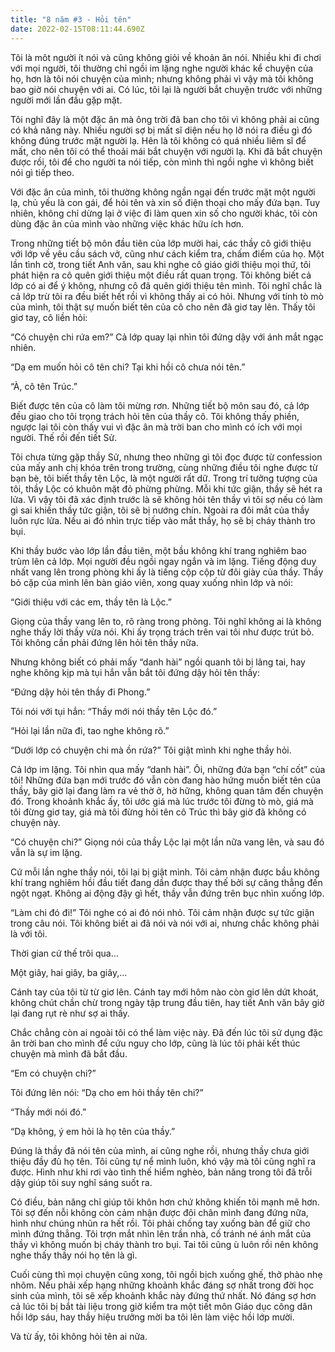```yaml
---
title: "8 năm #3 - Hỏi tên"
date: 2022-02-15T08:11:44.690Z
---
```


Tôi là môt người ít nói và cũng không giỏi về khoản ăn nói. Nhiều khi đi chơi với mọi người, tôi thường chỉ ngồi im lặng nghe người khác kể chuyện của họ, hơn là tôi nói chuyện của mình; nhưng không phải vì vậy mà tôi không bao giờ nói chuyện với ai. Có lúc, tôi lại là người bắt chuyện trước với những người mới lần đầu gặp mặt.

Tôi nghĩ đây là một đặc ân mà ông trời đã ban cho tôi vì không phải ai cũng có khả năng này. Nhiều người sợ bị mất sĩ diện nếu họ lỡ nói ra điều gì đó không đúng trước mặt người lạ. Hên là tôi không có quá nhiều liêm sĩ để mất, cho nên tôi có thể thoải mái bắt chuyện với người lạ. Khi đã bắt chuyện được rồi, tôi để cho người ta nói tiếp, còn mình thì ngồi nghe vì không biết nói gì tiếp theo.

Với đặc ân của mình, tôi thường không ngần ngại đến trước mặt một người lạ, chủ yếu là con gái, để hỏi tên và xin số điện thoại cho mấy đứa bạn. Tuy nhiên, không chỉ dừng lại ở việc đi làm quen xin số cho người khác, tôi còn dùng đặc ân của mình vào những việc khác hữu ích hơn.

Trong những tiết bộ môn đầu tiên của lớp mười hai, các thầy cô giới thiệu với lớp về yêu cầu sách vở, cũng như cách kiểm tra, chấm điểm của họ. Một lần tình cờ, trong tiết Anh văn, sau khi nghe cô giáo giới thiệu mọi thứ, tôi phát hiện ra cô quên giới thiệu một điều rất quan trọng. Tôi không biết cả lớp có ai để ý không, nhưng cô đã quên giới thiệu tên mình. Tôi nghĩ chắc là cả lớp trừ tôi ra đều biết hết rồi vì không thấy ai có hỏi. Nhưng với tính tò mò của mình, tôi thật sự muốn biết tên của cô cho nên đã giơ tay lên. Thấy tôi giơ tay, cô liền hỏi:

“Có chuyện chi rứa em?” Cả lớp quay lại nhìn tôi đứng dậy với ánh mắt ngạc nhiên.

“Dạ em muốn hỏi cô tên chi? Tại khi hồi cô chưa nói tên.”

“À, cô tên Trúc.”

Biết được tên của cô làm tôi mừng rơn. Những tiết bộ môn sau đó, cả lớp đều giao cho tôi trọng trách hỏi tên của thầy cô. Tôi không thấy phiền, ngược lại tôi còn thấy vui vì đặc ân mà trời ban cho mình có ích với mọi người. Thế rồi đến tiết Sử.

Tôi chưa từng gặp thầy Sử, nhưng theo những gì tôi đọc được từ confession của mấy anh chị khóa trên trong trường, cùng những điều tôi nghe được từ bạn bè, tôi biết thầy tên Lộc, là một người rất dữ. Trong trí tưởng tượng của tôi, thầy Lộc có khuôn mặt đỏ phừng phừng. Mỗi khi tức giận, thầy sẽ hét ra lửa. Vì vậy tôi đã xác định trước là sẽ không hỏi tên thầy vì tôi sợ nếu có làm gì sai khiến thầy tức giận, tôi sẽ bị nướng chín. Ngoài ra đôi mắt của thầy luôn rực lửa. Nếu ai đó nhìn trực tiếp vào mắt thầy, họ sẽ bị cháy thành tro bụi.

Khi thầy bước vào lớp lần đầu tiên, một bầu không khí trang nghiêm bao trùm lên cả lớp. Mọi người đều ngồi ngay ngắn và im lặng. Tiếng động duy nhất vang lên trong phòng khi ấy là tiếng cộp cộp từ đôi giày của thầy. Thầy bỏ cặp của mình lên bàn giáo viên, xong quay xuống nhìn lớp và nói:

“Giới thiệu với các em, thầy tên là Lộc.”

Giọng của thầy vang lên to, rõ ràng trong phòng. Tôi nghĩ không ai là không nghe thấy lời thầy vừa nói. Khi ấy trọng trách trên vai tôi như được trút bỏ. Tôi không cần phải đứng lên hỏi tên thầy nữa.

Nhưng không biết có phải mấy “danh hài” ngồi quanh tôi bị lãng tai, hay nghe không kịp mà tụi hắn vẫn bắt tôi đứng dậy hỏi tên thầy:

“Đứng dậy hỏi tên thầy đi Phong.”

Tôi nói với tụi hắn: “Thầy mới nói thầy tên Lộc đó.”

“Hỏi lại lần nữa đi, tao nghe không rõ.”

“Dưới lớp có chuyện chi mà ồn rứa?” Tôi giật mình khi nghe thầy hỏi.

Cả lớp im lặng. Tôi nhìn qua mấy “danh hài”. Ôi, những đứa bạn “chí cốt” của tôi! Những đứa bạn mới trước đó vẫn còn đang hào hứng muốn biết tên của thầy, bây giờ lại đang làm ra vẻ thờ ở, hờ hững, không quan tâm đến chuyện đó. Trong khoảnh khắc ấy, tôi ước giá mà lúc trước tôi đừng tò mò, giá mà tôi đừng giơ tay, giá mà tôi đừng hỏi tên cô Trúc thì bây giờ đã không có chuyện này.

“Có chuyện chi?” Giọng nói của thầy Lộc lại một lần nữa vang lên, và sau đó vẫn là sự im lặng.

Cứ mỗi lần nghe thầy nói, tôi lại bị giật mình. Tôi cảm nhận được bầu không khí trang nghiêm hồi đầu tiết đang dần được thay thế bởi sự căng thẳng đến ngột ngạt. Không ai động đậy gì hết, thầy vẫn đứng trên bục nhìn xuống lớp.

“Làm chi đó đi!” Tôi nghe có ai đó nói nhỏ. Tôi cảm nhận được sự tức giận trong câu nói. Tôi không biết ai đã nói và nói với ai, nhưng chắc không phải là với tôi.

Thời gian cứ thế trôi qua…

Một giây, hai giây, ba giây,...

Cánh tay của tôi từ từ giơ lên. Cánh tay mới hôm nào còn giơ lên dứt khoát, không chút chần chừ trong ngày tập trung đầu tiên, hay tiết Anh văn bây giờ lại đang rụt rè như sợ ai thấy.

Chắc chẳng còn ai ngoài tôi có thể làm việc này. Đã đến lúc tôi sử dụng đặc ân trời ban cho mình để cứu nguy cho lớp, cũng là lúc tôi phải kết thúc chuyện mà mình đã bắt đầu.

“Em có chuyện chi?”

Tôi đứng lên nói: “Dạ cho em hỏi thầy tên chi?”

“Thầy mới nói đó.”

“Dạ không, ý em hỏi là họ tên của thầy.”

Đúng là thầy đã nói tên của mình, ai cũng nghe rồi, nhưng thầy chưa giới thiệu đầy đủ họ tên. Tôi cũng tự nể mình luôn, khó vậy mà tôi cũng nghĩ ra được. Hình như khi rơi vào tình thế hiểm nghèo, bản năng trong tôi đã trỗi dậy giúp tôi suy nghĩ sáng suốt ra.

Có điều, bản năng chỉ giúp tôi khôn hơn chứ không khiến tôi mạnh mẽ hơn. Tôi sợ đến nỗi không còn cảm nhận được đôi chân mình đang đứng nữa, hình như chúng nhũn ra hết rồi. Tôi phải chống tay xuống bàn để giữ cho mình đứng thẳng. Tôi trợn mắt nhìn lên trần nhà, cố tránh né ánh mắt của thầy vì không muốn bị cháy thành tro bụi. Tai tôi cũng ù luôn rồi nên không nghe thấy thầy nói họ tên là gì.

Cuối cùng thì mọi chuyện cũng xong, tôi ngồi bịch xuống ghế, thở phào nhẹ nhõm. Nếu phải xếp hạng những khoảnh khắc đáng sợ nhất trong đời học sinh của mình, tôi sẽ xếp khoảnh khắc này đứng thứ nhất. Nó đáng sợ hơn cả lúc tôi bị bắt tài liệu trong giờ kiểm tra một tiết môn Giáo dục công dân hồi lớp sáu, hay thầy hiệu trưởng mời ba tôi lên làm việc hồi lớp mười.

Và từ ấy, tôi không hỏi tên ai nữa.
